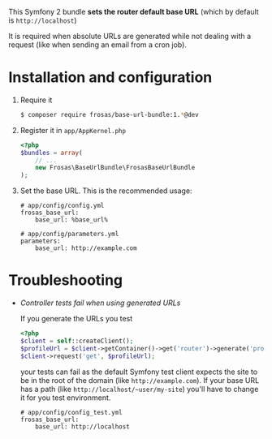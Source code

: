 This Symfony 2 bundle **sets the router default base URL** (which by default is `http://localhost`)

It is required when absolute URLs are generated while not dealing with a request (like when sending an email from a cron job).

# Installation and configuration

1. Require it

    ```bash
    $ composer require frosas/base-url-bundle:1.*@dev
    ```

2. Register it in `app/AppKernel.php`

    ```php 
    <?php 
    $bundles = array(
        // ...
        new Frosas\BaseUrlBundle\FrosasBaseUrlBundle
    );
    ```

3. Set the base URL. This is the recommended usage:

    ``` 
    # app/config/config.yml
    frosas_base_url:
        base_url: %base_url%
    ``` 

    ``` 
    # app/config/parameters.yml
    parameters:
        base_url: http://example.com
    ```

# Troubleshooting

- *Controller tests fail when using generated URLs*

    If you generate the URLs you test
    
    ```php
    <?php
    $client = self::createClient();
    $profileUrl = $client->getContainer()->get('router')->generate('profile', array('id' => 123);
    $client->request('get', $profileUrl);
    ```

    your tests can fail as the default Symfony test client expects the site to be in the root of the domain 
    (like `http://example.com`). If your base URL has a path (like `http://localhost/~user/my-site`) you'll 
    have to change it for you test environment.
    
    ```
    # app/config/config_test.yml
    frosas_base_url:
        base_url: http://localhost
    ```